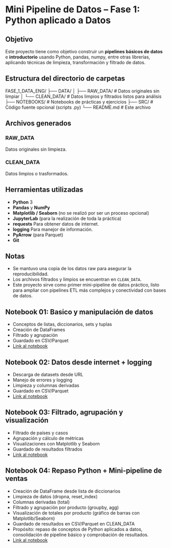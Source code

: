 # Mini Pipeline de Datos – Fase 1: Python aplicado a Datos

## Objetivo
Este proyecto tiene como objetivo construir un **pipelines básicos de datos** e **introductorio** usando Python, pandas, numpy, entre otras librerías, aplicando técnicas de limpieza, transformación y filtrado de datos.

## Estructura del directorio de carpetas

FASE_1_DATA_ENG/
├── DATA/
│ ├── RAW_DATA/ # Datos originales sin limpiar
│ └── CLEAN_DATA/ # Datos limpios y filtrados listos para análisis
├── NOTEBOOKS/ # Notebooks de prácticas y ejercicios
├── SRC/ # Código fuente opcional (scripts .py)
└── README.md # Este archivo

## Archivos generados

### RAW_DATA
Datos originales sin limpieza.

### CLEAN_DATA
Datos limpios o trasformados.

## Herramientas utilizadas
- **Python** 3
- **Pandas** y **NumPy**
- **Matplotlib / Seaborn** (no se realizó por ser un proceso opcional)
- **JupyterLab** (para la realización de toda la práctica)
- **requests** Para obtener datos de internet.
- **logging** Para manejor de información.
- **PyArrow** (para Parquet)
- **Git**

## Notas
- Se mantuvo una copia de los datos raw para asegurar la reproducibilidad.  
- Los archivos filtrados y limpios se encuentran en `CLEAN_DATA`.  
- Este proyecto sirve como primer mini-pipeline de datos práctico, listo para ampliar con pipelines ETL más complejos y conectividad con bases de datos.

## Notebook 01: Basico y manipulación de datos
- Conceptos de listas, diccionarios, sets y tuplas
- Creación de DataFrames
- Filtrado y agrupación
- Guardado en CSV/Parquet
- [Link al notebook](NOTEBOOKS/01_basico_ejercicio.ipynb)

## Notebook 02: Datos desde internet + logging
- Descarga de datasets desde URL
- Manejo de errores y logging
- Limpieza y columnas derivadas
- Guardado en CSV/Parquet
- [Link al notebook](NOTEBOOKS/02_basico_ejercicio_api_logging.ipynb)

## Notebook 03: Filtrado, agrupación y visualización
- Filtrado de países y casos
- Agrupación y cálculo de métricas
- Visualizaciones con Matplotlib y Seaborn
- Guardado de resultados filtrados
- [Link al notebook](NOTEBOOKS/03_filtrado_agrupado_visualización_datos_covid.ipynb)

## Notebook 04: Repaso Python + Mini-pipeline de ventas

- Creación de DataFrame desde lista de diccionarios
- Limpieza de datos (dropna, reset_index)
- Columnas derivadas (total)
- Filtrado y agrupación por producto (groupby, agg)
- Visualización de totales por producto (gráfico de barras con Matplotlib/Seaborn)
- Guardado de resultados en CSV/Parquet en CLEAN_DATA
- Propósito: repaso de conceptos de Python aplicados a datos, consolidación de pipeline básico y comprobación de resultados.
- [Link al notebook](NOTEBOOKS/04_repaso01.ipynb)
